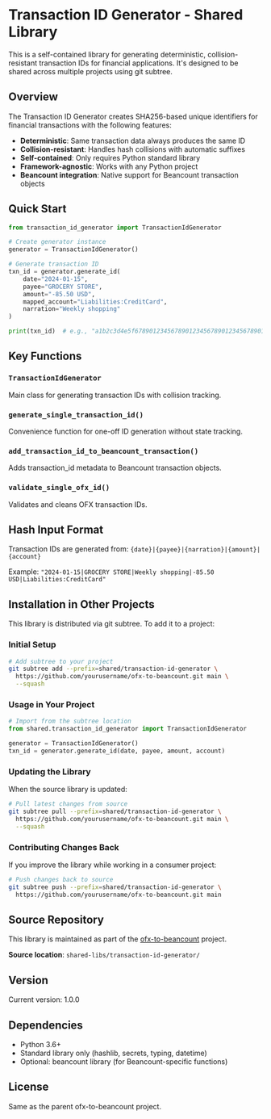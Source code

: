 # Transaction ID Generator - Shared Library

This is a self-contained library for generating deterministic, collision-resistant transaction IDs for financial applications. It's designed to be shared across multiple projects using git subtree.

## Overview

The Transaction ID Generator creates SHA256-based unique identifiers for financial transactions with the following features:

- **Deterministic**: Same transaction data always produces the same ID
- **Collision-resistant**: Handles hash collisions with automatic suffixes
- **Self-contained**: Only requires Python standard library
- **Framework-agnostic**: Works with any Python project
- **Beancount integration**: Native support for Beancount transaction objects

## Quick Start

```python
from transaction_id_generator import TransactionIdGenerator

# Create generator instance
generator = TransactionIdGenerator()

# Generate transaction ID
txn_id = generator.generate_id(
    date="2024-01-15",
    payee="GROCERY STORE", 
    amount="-85.50 USD",
    mapped_account="Liabilities:CreditCard",
    narration="Weekly shopping"
)

print(txn_id)  # e.g., "a1b2c3d4e5f6789012345678901234567890123456789012345678901234567890"
```

## Key Functions

### `TransactionIdGenerator`
Main class for generating transaction IDs with collision tracking.

### `generate_single_transaction_id()`
Convenience function for one-off ID generation without state tracking.

### `add_transaction_id_to_beancount_transaction()`
Adds transaction_id metadata to Beancount transaction objects.

### `validate_single_ofx_id()`
Validates and cleans OFX transaction IDs.

## Hash Input Format

Transaction IDs are generated from: `{date}|{payee}|{narration}|{amount}|{account}`

Example: `"2024-01-15|GROCERY STORE|Weekly shopping|-85.50 USD|Liabilities:CreditCard"`

## Installation in Other Projects

This library is distributed via git subtree. To add it to a project:

### Initial Setup

```bash
# Add subtree to your project
git subtree add --prefix=shared/transaction-id-generator \
  https://github.com/yourusername/ofx-to-beancount.git main \
  --squash
```

### Usage in Your Project

```python
# Import from the subtree location
from shared.transaction_id_generator import TransactionIdGenerator

generator = TransactionIdGenerator()
txn_id = generator.generate_id(date, payee, amount, account)
```

### Updating the Library

When the source library is updated:

```bash
# Pull latest changes from source
git subtree pull --prefix=shared/transaction-id-generator \
  https://github.com/yourusername/ofx-to-beancount.git main \
  --squash
```

### Contributing Changes Back

If you improve the library while working in a consumer project:

```bash
# Push changes back to source
git subtree push --prefix=shared/transaction-id-generator \
  https://github.com/yourusername/ofx-to-beancount.git main
```

## Source Repository

This library is maintained as part of the [ofx-to-beancount](https://github.com/yourusername/ofx-to-beancount) project.

**Source location**: `shared-libs/transaction-id-generator/`

## Version

Current version: 1.0.0

## Dependencies

- Python 3.6+
- Standard library only (hashlib, secrets, typing, datetime)
- Optional: beancount library (for Beancount-specific functions)

## License

Same as the parent ofx-to-beancount project.